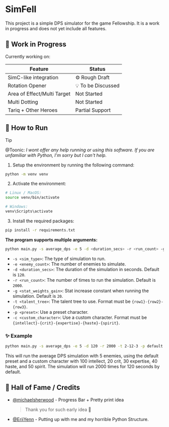 # SimFell

This project is a simple DPS simulator for the game Fellowship. It is a work in progress and does not yet include all features.

## 🚧 Work in Progress

Currently working on:

| Feature               | Status            |
| --------------------- | ----------------- |
| SimC-like integration | ⚙️ Rough Draft    |
| Rotation Opener       | 💡 To be Discussed |
| Area of Effect/Multi Target | Not Started        |
| Multi Dotting | Not Started        |
| Tariq + Other Heroes  | Partial Support |

## 🚀 How to Run

> [!TIP]
> @Toonic: _I wont offer any help running or using this software. If you are unfamiliar with Python, I'm sorry but I can't help._

1. Setup the environment by running the following command:

  ```bash
  python -m venv venv
  ```

2. Activate the environment:

  ```bash
  # Linux / MacOS:
  source venv/bin/activate 

  # Windows:
  venv\Scripts\activate
  ```

3. Install the required packages:

  ```bash
  pip install -r requirements.txt
  ```

**The program supports multiple arguments:**

```bash
python main.py -s average_dps -e 5 -d <duration_secs> -r <run_count> -g <stat_weights_gain> -t <talent_tree> -p <preset> -c <custom_character>
```

- `-s <sim_type>`: The type of simulation to run.
- `-e <enemy_count>`: The number of enemies to simulate.
- `-d <duration_secs>`: The duration of the simulation in seconds. Default is `120`.
- `-r <run_count>`: The number of times to run the simulation. Default is `2000`.
- `-g <stat_weights_gain>`: Stat increase constant when running the simulation. Default is `20`.
- `-t <talent_tree>`: The talent tree to use. Format must be `{row1}-{row2}-{row3}`.
- `-p <preset>`: Use a preset character.
- `-c <custom_character>`: Use a custom character. Format must be `{intellect}-{crit}-{expertise}-{haste}-{spirit}`.

### ✨ Example

```bash
python main.py -s average_dps -e 5 -d 120 -r 2000 -t 2-12-3 -p default -c 100-20-30-40-50
```

This will run the average DPS simulation with 5 enemies, using the default preset and a custom character with 100 intellect, 20 crit, 30 expertise, 40 haste, and 50 spirit. The simulation will run 2000 times for 120 seconds by default.

## 👑 Hall of Fame / Credits

- [@michaelsherwood](https://github.com/michaelsherwood) - Progress Bar + Pretty print idea
  > Thank you for such early idea 🙏
- [@EriiYenn](https://github.com/EriiYenn) - Putting up with me and my horrible Python Structure.
